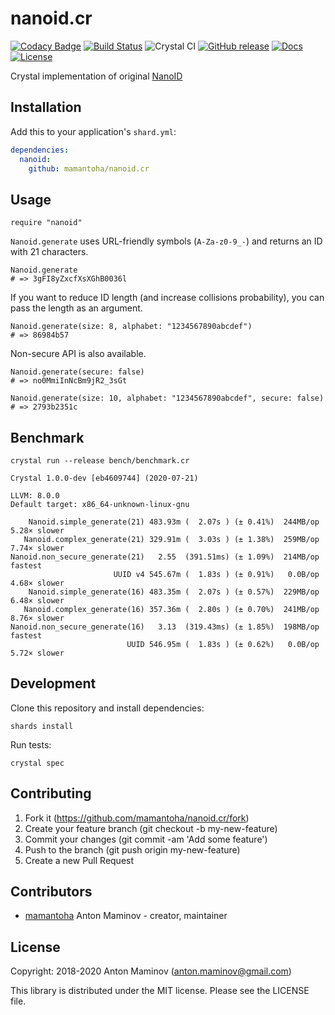 # nanoid.cr

[![Codacy Badge](https://api.codacy.com/project/badge/Grade/3108082114df406abb95c38bf751c2f0)](https://app.codacy.com/app/mamantoha/nanoid.cr?utm_source=github.com&utm_medium=referral&utm_content=mamantoha/nanoid.cr&utm_campaign=Badge_Grade_Settings)
[![Build Status](https://img.shields.io/travis/mamantoha/nanoid.cr.svg?style=flat)](https://travis-ci.org/mamantoha/nanoid.cr)
![Crystal CI](https://github.com/mamantoha/nanoid.cr/workflows/Crystal%20CI/badge.svg?branch=master)
[![GitHub release](https://img.shields.io/github/release/mamantoha/nanoid.cr.svg)](https://github.com/mamantoha/nanoid.cr/releases)
[![Docs](https://img.shields.io/badge/docs-available-brightgreen.svg)](https://mamantoha.github.io/nanoid.cr/)
[![License](https://img.shields.io/github/license/mamantoha/nanoid.cr.svg)](https://github.com/mamantoha/nanoid.cr/blob/master/LICENSE)

Crystal implementation of original [NanoID](https://github.com/ai/nanoid)

## Installation

Add this to your application's `shard.yml`:

```yaml
dependencies:
  nanoid:
    github: mamantoha/nanoid.cr
```

## Usage

```crystal
require "nanoid"
```

`Nanoid.generate` uses URL-friendly symbols (`A-Za-z0-9_-`) and returns an ID with 21 characters.

```crystal
Nanoid.generate
# => 3gFI8yZxcfXsXGhB0036l
```

If you want to reduce ID length (and increase collisions probability), you can pass the length as an argument.

```crystal
Nanoid.generate(size: 8, alphabet: "1234567890abcdef")
# => 86984b57
```

Non-secure API is also available.

```crystal
Nanoid.generate(secure: false)
# => no0MmiInNcBm9jR2_3sGt

Nanoid.generate(size: 10, alphabet: "1234567890abcdef", secure: false)
# => 2793b2351c
```

## Benchmark

`crystal run --release bench/benchmark.cr`

```console
Crystal 1.0.0-dev [eb4609744] (2020-07-21)

LLVM: 8.0.0
Default target: x86_64-unknown-linux-gnu

    Nanoid.simple_generate(21) 483.93m (  2.07s ) (± 0.41%)  244MB/op   5.28× slower
   Nanoid.complex_generate(21) 329.91m (  3.03s ) (± 1.38%)  259MB/op   7.74× slower
Nanoid.non_secure_generate(21)   2.55  (391.51ms) (± 1.09%)  214MB/op        fastest
                       UUID v4 545.67m (  1.83s ) (± 0.91%)   0.0B/op   4.68× slower
    Nanoid.simple_generate(16) 483.35m (  2.07s ) (± 0.57%)  229MB/op   6.48× slower
   Nanoid.complex_generate(16) 357.36m (  2.80s ) (± 0.70%)  241MB/op   8.76× slower
Nanoid.non_secure_generate(16)   3.13  (319.43ms) (± 1.85%)  198MB/op        fastest
                          UUID 546.95m (  1.83s ) (± 0.62%)   0.0B/op   5.72× slower
```

## Development

Clone this repository and install dependencies:

```console
shards install
```

Run tests:

```console
crystal spec
```

## Contributing

1. Fork it (<https://github.com/mamantoha/nanoid.cr/fork>)
2. Create your feature branch (git checkout -b my-new-feature)
3. Commit your changes (git commit -am 'Add some feature')
4. Push to the branch (git push origin my-new-feature)
5. Create a new Pull Request

## Contributors

- [mamantoha](https://github.com/mamantoha) Anton Maminov - creator, maintainer

## License

Copyright: 2018-2020 Anton Maminov (anton.maminov@gmail.com)

This library is distributed under the MIT license. Please see the LICENSE file.
